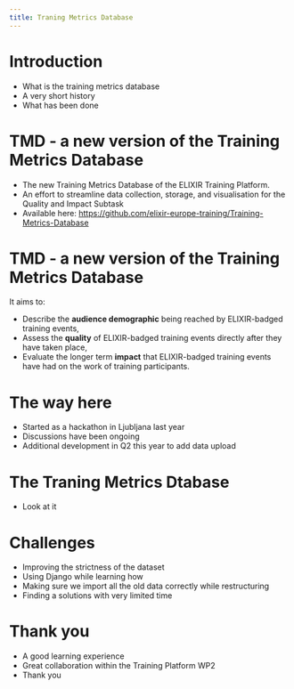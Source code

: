 ```yaml
---
title: Traning Metrics Database
---
```



# Introduction
- What is the training metrics database
- A very short history
- What has been done

# TMD - a new version of the Training Metrics Database

- The new Training Metrics Database of the ELIXIR Training Platform.
- An effort to streamline data collection, storage, and visualisation for the Quality and Impact Subtask
- Available here: https://github.com/elixir-europe-training/Training-Metrics-Database


# TMD - a new version of the Training Metrics Database
It aims to:

- Describe the **audience demographic** being reached by ELIXIR-badged training events,
- Assess the **quality** of ELIXIR-badged training events directly after they have taken place,
- Evaluate the longer term **impact** that ELIXIR-badged training events have had on the work of training participants.


# The way here
- Started as a hackathon in Ljubljana last year
- Discussions have been ongoing
- Additional development in Q2 this year to add data upload

# The Traning Metrics Dtabase
- Look at it

# Challenges
- Improving the strictness of the dataset
- Using Django while learning how
- Making sure we import all the old data correctly while restructuring
- Finding a solutions with very limited time

# Thank you
- A good learning experience
- Great collaboration within the Training Platform WP2
- Thank you